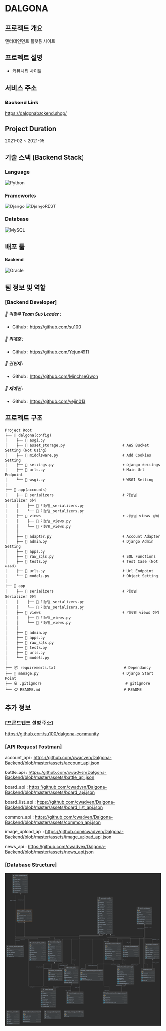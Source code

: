 # DALGONA

## 프로젝트 개요

엔터테인먼트 플랫폼 사이트

## 프로젝트 설명

- 커뮤니티 사이트

## 서비스 주소

###  Backend Link

https://dalgonabackend.shop/

## Project Duration

2021-02 ~ 2021-05

## 기술 스택 (Backend Stack)

### Language

![Python](https://img.shields.io/badge/python-3670A0?style=for-the-badge&logo=python&logoColor=ffdd54)

### Frameworks

![Django](https://img.shields.io/badge/django-%23092E20.svg?style=for-the-badge&logo=django&logoColor=white) ![DjangoREST](https://img.shields.io/badge/DJANGO-REST-ff1709?style=for-the-badge&logo=django&logoColor=white&color=ff1709&labelColor=gray)

### Database

![MySQL](https://img.shields.io/badge/mysql-%2300f.svg?style=for-the-badge&logo=mysql&logoColor=white)

## 배포 툴

#### Backend

![Oracle](https://img.shields.io/badge/Oracle-F80000?style=for-the-badge&logo=oracle&logoColor=white)


## 팀 정보 및 역할

### [Backend Developer]

##### 🧑 이창우 Team Sub Leader :

- Github : https://github.com/su100

##### 🧑 최예준 :

- Github : https://github.com/Yejun4911

##### 👩 권민채 :

- Github : https://github.com/MinchaeGwon

##### 👩 채예진 :

- Github : https://github.com/yejin013

## 프로젝트 구조

```
Project Root
├── 📂 dalgona(config)
│    ├── 📑 asgi.py
│    ├── 📑 asset_storage.py                          # AWS Bucket Setting (Not Using)
│    ├── 📑 middleware.py                             # Add Cookies Setting
│    ├── 📑 settings.py                               # Django Settings
│    ├── 📑 urls.py                                   # Main Url Endpoint
│    └── 📑 wsgi.py                                   # WSGI Setting
│
├── 📂 app(accounts)
│    ├── 📂 serializers                               # 기능별 Serializer 정리
│    │    ├── 📑 기능별_serializers.py                 
│    │    └── 📑 기능별_serializers.py
│    ├── 📂 views                                     # 기능별 views 정리
│    │    ├── 📑 기능별_views.py                       
│    │    └── 📑 기능별_views.py
│    │
│    ├── 📑 adapter.py                                # Account Adapter
│    ├── 📑 admin.py                                  # Django Admin Setting
│    ├── 📑 apps.py
│    ├── 📑 raw_sqls.py                               # SQL Functions
│    ├── 📑 tests.py                                  # Test Case (Not used)
│    ├── 📑 urls.py                                   # Url Endpoint
│    └── 📑 models.py                                 # Object Setting
│
├── 📂 app
│    ├── 📂 serializers                               # 기능별 Serializer 정리
│    │    ├── 📑 기능별_serializers.py                 
│    │    └── 📑 기능별_serializers.py
│    ├── 📂 views                                     # 기능별 views 정리
│    │    ├── 📑 기능별_views.py                       
│    │    └── 📑 기능별_views.py
│    │
│    ├── 📑 admin.py
│    ├── 📑 apps.py
│    ├── 📑 raw_sqls.py
│    ├── 📑 tests.py
│    ├── 📑 urls.py
│    └── 📑 models.py
│
├── 📦 requirements.txt                               # Dependancy 
├── 📑 manage.py                                      # Django Start Point
├── 🗑 .gitignore                                      # gitignore
└── 📋 README.md                                      # README
```

## 추가 정보

### [프론트엔드 설명 주소]

https://github.com/su100/dalgona-community

### [API Request Postman]

account_api : https://github.com/cwadven/Dalgona-Backend/blob/master/assets/account_api.json

battle_api : https://github.com/cwadven/Dalgona-Backend/blob/master/assets/battle_api.json

board_api : https://github.com/cwadven/Dalgona-Backend/blob/master/assets/board_api.json

board_list_api : https://github.com/cwadven/Dalgona-Backend/blob/master/assets/board_list_api.json

common_api : https://github.com/cwadven/Dalgona-Backend/blob/master/assets/common_api.json

image_upload_api : https://github.com/cwadven/Dalgona-Backend/blob/master/assets/image_upload_api.json

news_api : https://github.com/cwadven/Dalgona-Backend/blob/master/assets/news_api.json


### [Database Structure]

![](assets/Dalgona_Backend.png)
